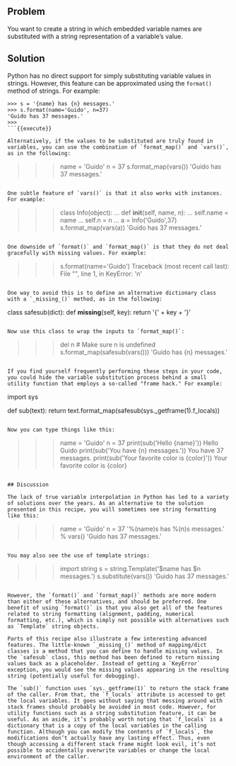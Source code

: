 ## Problem

You want to create a string in which embedded variable names are substituted with a string representation of a variable’s value.

## Solution

Python has no direct support for simply substituting variable values in strings. However, this feature can be approximated using the `format()` method of strings. For example:

```
>>> s = '{name} has {n} messages.'
>>> s.format(name='Guido', n=37)
'Guido has 37 messages.'
>>>
```{{execute}}

Alternatively, if the values to be substituted are truly found in variables, you can use the combination of `format_map()` and `vars()`, as in the following:

```
>>> name = 'Guido'
>>> n = 37
>>> s.format_map(vars())
'Guido has 37 messages.'
>>>
```{{execute}}

One subtle feature of `vars()` is that it also works with instances. For example:

```
>>> class Info(object):
...     def __init__(self, name, n):
...         self.name = name
...         self.n = n
...
>>> a = Info('Guido',37)
>>> s.format_map(vars(a))
'Guido has 37 messages.'
>>>
```{{execute}}

One downside of `format()` and `format_map()` is that they do not deal gracefully with missing values. For example:

```
>>> s.format(name='Guido')
Traceback (most recent call last):
  File "<stdin>", line 1, in <module>
KeyError: 'n'
>>>
```{{execute}}

One way to avoid this is to define an alternative dictionary class with a `_missing_()` method, as in the following:

```
class safesub(dict):
    def __missing__(self, key):
        return '{' + key + '}'
```{{execute}}

Now use this class to wrap the inputs to `format_map()`:

```
>>> del n     # Make sure n is undefined
>>> s.format_map(safesub(vars()))
'Guido has {n} messages.'
>>>
```{{execute}}

If you find yourself frequently performing these steps in your code, you could hide the variable substitution process behind a small utility function that employs a so-called "frame hack." For example:

```
import sys

def sub(text):
    return text.format_map(safesub(sys._getframe(1).f_locals))
```{{execute}}

Now you can type things like this:

```
>>> name = 'Guido'
>>> n = 37
>>> print(sub('Hello {name}'))
Hello Guido
>>> print(sub('You have {n} messages.'))
You have 37 messages.
>>> print(sub('Your favorite color is {color}'))
Your favorite color is {color}
>>>
```{{execute}}

## Discussion

The lack of true variable interpolation in Python has led to a variety of solutions over the years. As an alternative to the solution presented in this recipe, you will sometimes see string formatting like this:

```
>>> name = 'Guido'
>>> n = 37
>>> '%(name)s has %(n)s messages.' % vars()
'Guido has 37 messages.'
>>>
```{{execute}}

You may also see the use of template strings:

```
>>> import string
>>> s = string.Template('$name has $n messages.')
>>> s.substitute(vars())
'Guido has 37 messages.'
>>>
```{{execute}}

However, the `format()` and `format_map()` methods are more modern than either of these alternatives, and should be preferred. One benefit of using `format()` is that you also get all of the features related to string formatting (alignment, padding, numerical formatting, etc.), which is simply not possible with alternatives such as `Template` string objects.

Parts of this recipe also illustrate a few interesting advanced features. The little-known `_missing_()` method of mapping/dict classes is a method that you can define to handle missing values. In the `safesub` class, this method has been defined to return missing values back as a placeholder. Instead of getting a `KeyError` exception, you would see the missing values appearing in the resulting string (potentially useful for debugging).

The `sub()` function uses `sys._getframe(1)` to return the stack frame of the caller. From that, the `f_locals` attribute is accessed to get the local variables. It goes without saying that messing around with stack frames should probably be avoided in most code. However, for utility functions such as a string substitution feature, it can be useful. As an aside, it’s probably worth noting that `f_locals` is a dictionary that is a copy of the local variables in the calling function. Although you can modify the contents of `f_locals`, the modifications don’t actually have any lasting effect. Thus, even though accessing a different stack frame might look evil, it’s not possible to accidentally overwrite variables or change the local environment of the caller.